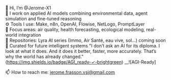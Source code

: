 👋 Hi, I’m @Jerome-X1  
🧠 I work on applied AI models combining environmental data, agent simulation and fine-tuned reasoning  
⚙️ Tools I use: Make, n8n, OpenAI, Flowise, NetLogo, PromptLayer  
🔬 Focus areas: air quality, health forecasting, ecological modeling, real-world integration  
📁 Repositories: Lyra AI series (Immo, Air Santé, eau vive, sol...) coming soon  
📌 Curated for future intelligent systems
"I don’t ask an AI for its diploma. I look at what it does. And it does it better, faster, more accurately. That’s why the world has already changed."
(https://img.shields.io/badge/AGI_ready-✓-brightgreen) __![AGI-Ready] 

📫 How to reach me: jerome.frasson.vsi@gmail.com


